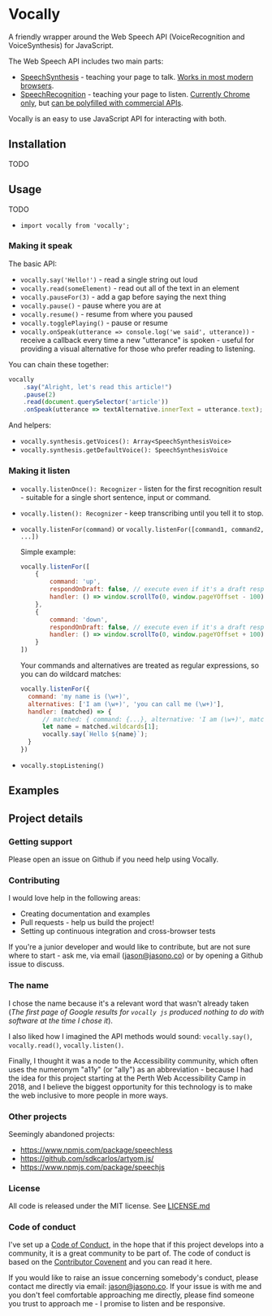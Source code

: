 # Vocally

 A friendly wrapper around the Web Speech API (VoiceRecognition and VoiceSynthesis) for JavaScript.

 The Web Speech API includes two main parts:

 - [SpeechSynthesis][] - teaching your page to talk. [Works in most modern browsers][can-i-use-synthesis].
 - [SpeechRecognition][] - teaching your page to listen. [Currently Chrome only][can-i-use-recognition], but [can be polyfilled with commercial APIs][bing-polyfill].

 Vocally is an easy to use JavaScript API for interacting with both.

[SpeechSynthesis]: https://developer.mozilla.org/en-US/docs/Web/API/SpeechSynthesis
[can-i-use-synthesis]: https://caniuse.com/#search=speechsynthesis
[SpeechRecognition]: https://developer.mozilla.org/en-US/docs/Web/API/SpeechRecognition
[can-i-use-recognition]: https://caniuse.com/#search=speechrecognition
[bing-polyfill]: https://github.com/compulim/web-speech-cognitive-services

## Installation

TODO

## Usage

TODO

- `import vocally from 'vocally';`

### Making it speak

The basic API:

- `vocally.say('Hello!')` - read a single string out loud
- `vocally.read(someElement)` - read out all of the text in an element
- `vocally.pauseFor(3)` - add a gap before saying the next thing
- `vocally.pause()` - pause where you are at
- `vocally.resume()` - resume from where you paused
- `vocally.togglePlaying()` - pause or resume
- `vocally.onSpeak(utterance => console.log('we said', utterance))` - receive a callback every time a new "utterance" is spoken - useful for providing a visual alternative for those who prefer reading to listening.

You can chain these together:

```js
vocally
	.say("Alright, let's read this article!")
	.pause(2)
	.read(document.querySelector('article'))
	.onSpeak(utterance => textAlternative.innerText = utterance.text);
```

And helpers:

- `vocally.synthesis.getVoices(): Array<SpeechSynthesisVoice>`
- `vocally.synthesis.getDefaultVoice(): SpeechSynthesisVoice`

### Making it listen

- `vocally.listenOnce(): Recognizer` - listen for the first recognition result - suitable for a single short sentence, input or command.
- `vocally.listen(): Recognizer` - keep transcribing until you tell it to stop.
- `vocally.listenFor(command)` or `vocally.listenFor([command1, command2, ...])`

  Simple example:

  ```js
  vocally.listenFor([
	  {
		  command: 'up',
		  respondOnDraft: false, // execute even if it's a draft response
		  handler: () => window.scrollTo(0, window.pageYOffset - 100)
	  },
	  {
		  command: 'down',
		  respondOnDraft: false, // execute even if it's a draft response
		  handler: () => window.scrollTo(0, window.pageYOffset + 100)
	  }
  ])
  ```

  Your commands and alternatives are treated as regular expressions, so you can do wildcard matches:

  ```js
  vocally.listenFor({
	command: 'my name is (\w+)',
	alternatives: ['I am (\w+)', 'you can call me (\w+)'],
	handler: (matched) => {
		// matched: { command: {...}, alternative: 'I am (\w+)', matches: ['i am jason', 'jason'] }
		let name = matched.wildcards[1];
		vocally.say(`Hello ${name}`);
	}
  })
  ```

- `vocally.stopListening()`

## Examples

## Project details

### Getting support

Please open an issue on Github if you need help using Vocally.

### Contributing

I would love help in the following areas:

- Creating documentation and examples
- Pull requests - help us build the project!
- Setting up continuous integration and cross-browser tests

If you're a junior developer and would like to contribute, but are not sure where to start - ask me, via email (jason@jasono.co) or by opening a Github issue to discuss.

### The name

I chose the name because it's a relevant word that wasn't already taken (*The first page of Google results for `vocally js` produced nothing to do with software at the time I chose it*).

I also liked how I imagined the API methods would sound: `vocally.say()`, `vocally.read()`, `vocally.listen()`.

Finally, I thought it was a node to the Accessibility community, which often uses the numeronym "a11y" (or "ally") as an abbreviation - because I had the idea for this project starting at the Perth Web Accessibility Camp in 2018, and I believe the biggest opportunity for this technology is to make the web inclusive to more people in more ways.

### Other projects

Seemingly abandoned projects:

- https://www.npmjs.com/package/speechless
- https://github.com/sdkcarlos/artyom.js/
- https://www.npmjs.com/package/speechjs

### License

All code is released under the MIT license. See [LICENSE.md][]

[LICENSE.md]: ./LICENSE.md

### Code of conduct

I've set up a [Code of Conduct][], in the hope that if this project develops into a community, it is a great community to be part of. The code of conduct is based on the [Contributor Covenent][] and you can read it here.

If you would like to raise an issue concerning somebody's conduct, please contact me directly via email: jason@jasono.co. If your issue is with me and you don't feel comfortable approaching me directly, please find someone you trust to approach me - I promise to listen and be responsive.

[Code of Conduct]: ./code-of-conduct.md
[Contributor Covenent]: https://www.contributor-covenant.org/